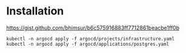 # Installation

https://gist.github.com/bhimsur/b6c575916883ff7712861beacbe1ff0b

```
kubectl -n argocd apply -f argocd/projects/infrastructure.yaml
kubectl -n argocd apply -f argocd/applications/postgres.yaml
```
